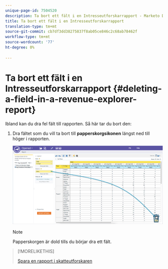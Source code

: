 ```yaml
---
unique-page-id: 7504520
description: Ta bort ett fält i en Intresseutforskarrapport - Marketo Docs - Produktdokumentation
title: Ta bort ett fält i en Intresseutforskarrapport
translation-type: tm+mt
source-git-commit: cb7df3dd38275837f8ab05ce846c2c68ab78462f
workflow-type: tm+mt
source-wordcount: '77'
ht-degree: 0%

---
```



# Ta bort ett fält i en Intresseutforskarrapport {#deleting-a-field-in-a-revenue-explorer-report}

Ibland kan du dra fel fält till rapporten. Så här tar du bort den:

1. Dra fältet som du vill ta bort till **papperskorgsikonen** längst ned till höger i rapporten.

   ![](assets/image2015-3-24-16-3a40-3a13.png)

   >[!NOTE]
   >
   >Papperskorgen är dold tills du börjar dra ett fält.

>[!MORELIKETHIS]
>
>[Spara en rapport i skatteutforskaren](/help/marketo/product-docs/reporting/revenue-cycle-analytics/revenue-explorer/saving-a-revenue-explorer-report.md)
